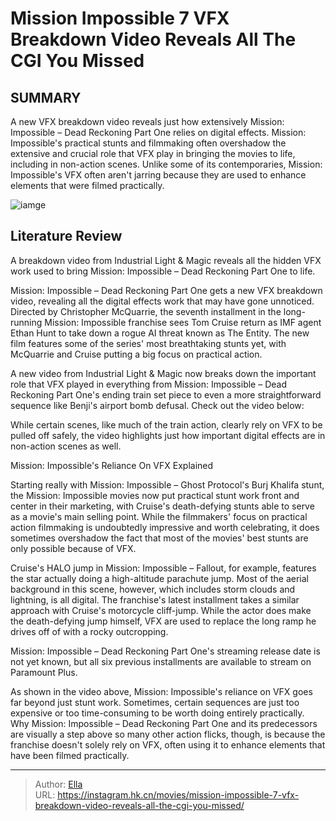 # Mission Impossible 7 VFX Breakdown Video Reveals All The CGI You Missed


## SUMMARY 



  A new VFX breakdown video reveals just how extensively Mission: Impossible – Dead Reckoning Part One relies on digital effects.   Mission: Impossible&#39;s practical stunts and filmmaking often overshadow the extensive and crucial role that VFX play in bringing the movies to life, including in non-action scenes.   Unlike some of its contemporaries, Mission: Impossible&#39;s VFX often aren&#39;t jarring because they are used to enhance elements that were filmed practically.  

![iamge](https://static1.srcdn.com/wordpress/wp-content/uploads/2024/01/tom-cruise-as-ethan-hunt-juxtaposed-with-a-vfx-crowd-shot-from-mission_-impossible-dead-reckoning-part-one.jpg)

## Literature Review

A breakdown video from Industrial Light &amp; Magic reveals all the hidden VFX work used to bring Mission: Impossible – Dead Reckoning Part One to life.




Mission: Impossible – Dead Reckoning Part One gets a new VFX breakdown video, revealing all the digital effects work that may have gone unnoticed. Directed by Christopher McQuarrie, the seventh installment in the long-running Mission: Impossible franchise sees Tom Cruise return as IMF agent Ethan Hunt to take down a rogue AI threat known as The Entity. The new film features some of the series&#39; most breathtaking stunts yet, with McQuarrie and Cruise putting a big focus on practical action.




A new video from Industrial Light &amp; Magic now breaks down the important role that VFX played in everything from Mission: Impossible – Dead Reckoning Part One&#39;s ending train set piece to even a more straightforward sequence like Benji&#39;s airport bomb defusal. Check out the video below:


 

While certain scenes, like much of the train action, clearly rely on VFX to be pulled off safely, the video highlights just how important digital effects are in non-action scenes as well.

  


 Mission: Impossible&#39;s Reliance On VFX Explained 
          




Starting really with Mission: Impossible – Ghost Protocol&#39;s Burj Khalifa stunt, the Mission: Impossible movies now put practical stunt work front and center in their marketing, with Cruise&#39;s death-defying stunts able to serve as a movie&#39;s main selling point. While the filmmakers&#39; focus on practical action filmmaking is undoubtedly impressive and worth celebrating, it does sometimes overshadow the fact that most of the movies&#39; best stunts are only possible because of VFX.

Cruise&#39;s HALO jump in Mission: Impossible – Fallout, for example, features the star actually doing a high-altitude parachute jump. Most of the aerial background in this scene, however, which includes storm clouds and lightning, is all digital. The franchise&#39;s latest installment takes a similar approach with Cruise&#39;s motorcycle cliff-jump. While the actor does make the death-defying jump himself, VFX are used to replace the long ramp he drives off of with a rocky outcropping.



Mission: Impossible – Dead Reckoning Part One&#39;s streaming release date is not yet known, but all six previous installments are available to stream on Paramount Plus.







As shown in the video above, Mission: Impossible&#39;s reliance on VFX goes far beyond just stunt work. Sometimes, certain sequences are just too expensive or too time-consuming to be worth doing entirely practically. Why Mission: Impossible – Dead Reckoning Part One and its predecessors are visually a step above so many other action flicks, though, is because the franchise doesn&#39;t solely rely on VFX, often using it to enhance elements that have been filmed practically.



---

> Author: [Ella](https://instagram.hk.cn/)  
> URL: https://instagram.hk.cn/movies/mission-impossible-7-vfx-breakdown-video-reveals-all-the-cgi-you-missed/  

